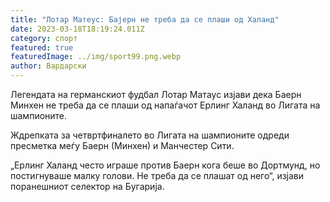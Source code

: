 ```yaml
---
title: "Лотар Матеус: Бајерн не треба да се плаши од Халанд"
date: 2023-03-18T18:19:24.011Z
category: спорт
featured: true
featuredImage: ../img/sport99.png.webp
author: Вардарски
---
```


Легендата на германскиот фудбал Лотар Матаус изјави дека Баерн Минхен не треба да се плаши од напаѓачот Ерлинг Халанд во Лигата на шампионите.

Ждрепката за четвртфиналето во Лигата на шампионите одреди пресметка меѓу Баерн (Минхен) и Манчестер Сити.

„Ерлинг Халанд често играше против Баерн кога беше во Дортмунд, но постигнуваше малку голови. Не треба да се плашат од него“, изјави поранешниот селектор на Бугарија.
